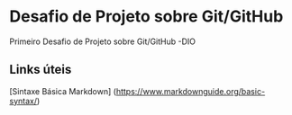 # Desafio de Projeto sobre Git/GitHub 
Primeiro Desafio de Projeto sobre Git/GitHub -DIO

## Links úteis 
[Sintaxe Básica Markdown] (https://www.markdownguide.org/basic-syntax/)
